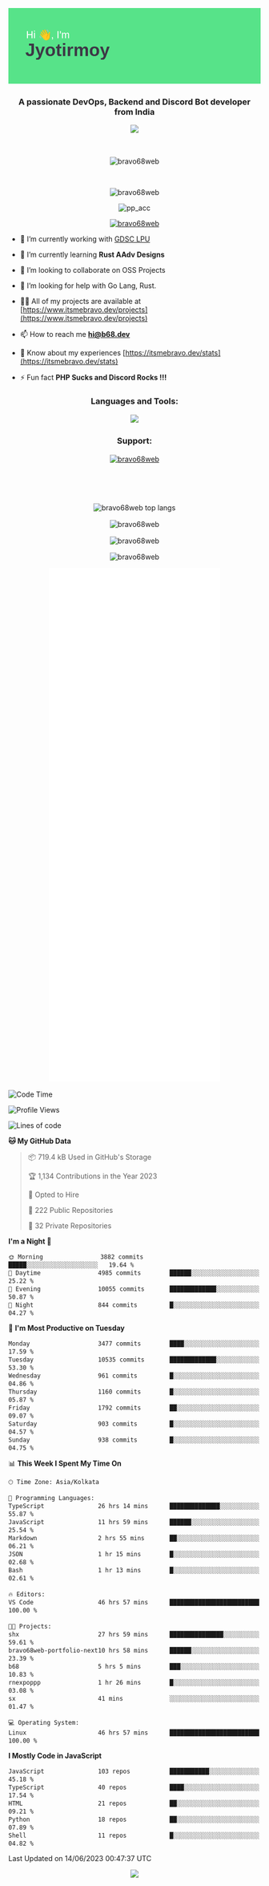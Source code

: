 <p align="center"><img src="header.png"></p>
<h3 align="center">A passionate DevOps, Backend and Discord Bot developer from India</h3>

<p align="center"><a href="https://discord.com/users/457039372009865226"><img src="https://lanyard-profile-readme.vercel.app/api/457039372009865226"></a></p>
                           
<br>
<p align="center"> <img src="https://komarev.com/ghpvc/?username=bravo68web&label=Profile%20views&color=0e75b6&style=flat" alt="bravo68web" /> </p>
<br>


<p align="center"><img src="https://github-profile-trophy.vercel.app/?username=bravo68web&theme=discord&column=3&row=2" alt="bravo68web" /> </p>
<p align="center"><img src="https://osu-embed.b68dev.xyz/pp_acc" alt="pp_acc" /> </p>

<p align="center"> <a href="https://twitter.com/bravo68web" target="blank"><img src="https://img.shields.io/twitter/follow/bravo68web?logo=twitter&style=for-the-badge" alt="bravo68web" /></a> </p>

- 🔭 I’m currently working with [GDSC LPU](https://gdsclpu.live/)

- 🌱 I’m currently learning **Rust AAdv Designs**

- 👯 I’m looking to collaborate on OSS Projects

- 🤝 I’m looking for help with Go Lang, Rust.

- 👨‍💻 All of my projects are available at [https://www.itsmebravo.dev/projects](https://www.itsmebravo.dev/projects)

<!-- - 💬 Ask me about **DF Techs** -->

- 📫 How to reach me **hi@b68.dev**

- 📄 Know about my experiences [https://itsmebravo.dev/stats](https://itsmebravo.dev/stats)

- ⚡ Fun fact **PHP Sucks and Discord Rocks !!!**

<h3 align="center">Languages and Tools:</h3>
<p align="center"> 
<img src="https://skillicons.dev/icons?i=aws,bash,c,cs,cpp,cloudflare,css,dart,devto,discord,bots,docker,electron,ember,emotion,express,fastapi,figma,firebase,flask,gcp,git,github,githubactions,go,gitlab,graphql,heroku,html,ai,ipfs,js,jest,linux,md,mastodon,mongodb,neovim,netlify,nextjs,nginx,nodejs,postgres,postman,powershell,py,react,redis,regex,replit,rocket,rust,sqlite,mysql,stackoverflow,styledcomponents,supabase,sentry,solidity,svg,tailwind,tauri,twitter,ts,unity,v,vercel,vim,vite,wasm,webpack,workers&perline=8&theme=dark" />
</p>

<h3 align="center">Support:</h3>
<p align="center"><a href="https://www.buymeacoffee.com/bravo68web"> <img align="center" src="https://cdn.buymeacoffee.com/buttons/v2/default-yellow.png" height="50" width="210" alt="bravo68web" /></a></p><br><br>
<br>

<p align="center"> <img align="center" src="https://github-readme-stats-sync.vercel.app/api/top-langs?username=bravo68web&count_private=true&show_icons=true&theme=radical&border_radius=10&&langs_count=10&layout=compact" alt="bravo68web top langs" /></p>

<p align="center"> <img align="center" src="https://github-readme-stats-sync.vercel.app/api?username=bravo68web&count_private=true&show_icons=true&theme=radical&border_radius=10" alt="bravo68web" /></p>

<p align="center"> <img align="center" src="https://github-readme-streak-stats.herokuapp.com?user=bravo68web&theme=dracula&hide_border=true" alt="bravo68web" /></p>

<p align="center"> <img align="center" src="https://github-readme-stats-sync.vercel.app/api/wakatime?username=bravo68web&count_private=true&show_icons=true&theme=aura_dark&border_radius=10&&langs_count=10&layout=compact&range=last_7_days" alt="bravo68web" /></p>

<p align="center"><img src="https://raw.githubusercontent.com/BRAVO68WEB/BRAVO68WEB/master/github-metrics.svg"></p>

<!--START_SECTION:waka-->
![Code Time](http://img.shields.io/badge/Code%20Time-4%2C887%20hrs%2021%20mins-blue)

![Profile Views](http://img.shields.io/badge/Profile%20Views-12-blue)

![Lines of code](https://img.shields.io/badge/From%20Hello%20World%20I%27ve%20Written-59.0%20million%20lines%20of%20code-blue)

**🐱 My GitHub Data** 

> 📦 719.4 kB Used in GitHub's Storage 
 > 
> 🏆 1,134 Contributions in the Year 2023
 > 
> 💼 Opted to Hire
 > 
> 📜 222 Public Repositories 
 > 
> 🔑 32 Private Repositories 
 > 
**I'm a Night 🦉** 

```text
🌞 Morning                3882 commits        █████░░░░░░░░░░░░░░░░░░░░   19.64 % 
🌆 Daytime                4985 commits        ██████░░░░░░░░░░░░░░░░░░░   25.22 % 
🌃 Evening                10055 commits       █████████████░░░░░░░░░░░░   50.87 % 
🌙 Night                  844 commits         █░░░░░░░░░░░░░░░░░░░░░░░░   04.27 % 
```
📅 **I'm Most Productive on Tuesday** 

```text
Monday                   3477 commits        ████░░░░░░░░░░░░░░░░░░░░░   17.59 % 
Tuesday                  10535 commits       █████████████░░░░░░░░░░░░   53.30 % 
Wednesday                961 commits         █░░░░░░░░░░░░░░░░░░░░░░░░   04.86 % 
Thursday                 1160 commits        █░░░░░░░░░░░░░░░░░░░░░░░░   05.87 % 
Friday                   1792 commits        ██░░░░░░░░░░░░░░░░░░░░░░░   09.07 % 
Saturday                 903 commits         █░░░░░░░░░░░░░░░░░░░░░░░░   04.57 % 
Sunday                   938 commits         █░░░░░░░░░░░░░░░░░░░░░░░░   04.75 % 
```


📊 **This Week I Spent My Time On** 

```text
🕑︎ Time Zone: Asia/Kolkata

💬 Programming Languages: 
TypeScript               26 hrs 14 mins      ██████████████░░░░░░░░░░░   55.87 % 
JavaScript               11 hrs 59 mins      ██████░░░░░░░░░░░░░░░░░░░   25.54 % 
Markdown                 2 hrs 55 mins       ██░░░░░░░░░░░░░░░░░░░░░░░   06.21 % 
JSON                     1 hr 15 mins        █░░░░░░░░░░░░░░░░░░░░░░░░   02.68 % 
Bash                     1 hr 13 mins        █░░░░░░░░░░░░░░░░░░░░░░░░   02.61 % 

🔥 Editors: 
VS Code                  46 hrs 57 mins      █████████████████████████   100.00 % 

🐱‍💻 Projects: 
shx                      27 hrs 59 mins      ███████████████░░░░░░░░░░   59.61 % 
bravo68web-portfolio-next10 hrs 58 mins      ██████░░░░░░░░░░░░░░░░░░░   23.39 % 
b68                      5 hrs 5 mins        ███░░░░░░░░░░░░░░░░░░░░░░   10.83 % 
rnexpoppp                1 hr 26 mins        █░░░░░░░░░░░░░░░░░░░░░░░░   03.08 % 
sx                       41 mins             ░░░░░░░░░░░░░░░░░░░░░░░░░   01.47 % 

💻 Operating System: 
Linux                    46 hrs 57 mins      █████████████████████████   100.00 % 
```

**I Mostly Code in JavaScript** 

```text
JavaScript               103 repos           ███████████░░░░░░░░░░░░░░   45.18 % 
TypeScript               40 repos            ████░░░░░░░░░░░░░░░░░░░░░   17.54 % 
HTML                     21 repos            ██░░░░░░░░░░░░░░░░░░░░░░░   09.21 % 
Python                   18 repos            ██░░░░░░░░░░░░░░░░░░░░░░░   07.89 % 
Shell                    11 repos            █░░░░░░░░░░░░░░░░░░░░░░░░   04.82 % 
```




 Last Updated on 14/06/2023 00:47:37 UTC
<!--END_SECTION:waka-->

<p align="center"><img src="https://bravo68web.me/images/header_.png"></p>


